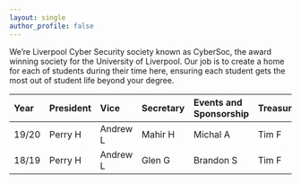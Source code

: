```yaml
---
layout: single
author_profile: false
---
```

We’re Liverpool Cyber Security society known as CyberSoc, the award winning society for the University of Liverpool. Our job is to create a home for each of  students during their time here, ensuring each student gets the most out of student life beyond your degree.

| Year | President    | Vice    | Secretary | Events and Sponsorship | Treasurer |
|:-----|:-------------|:------------------|:----------|:------------------------|:----------|
| 19/20 | Perry H | Andrew L | Mahir H |Michal A | Tim F |
| 18/19 | Perry H | Andrew L | Glen G | Brandon S | Tim F |

